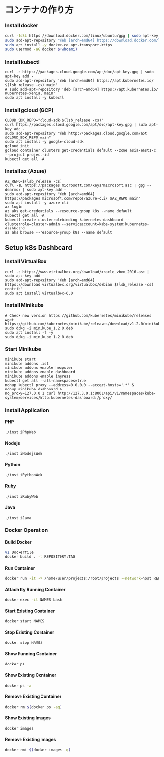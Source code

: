 # コンテナの作り方

### Install docker
```bash
curl -fsSL https://download.docker.com/linux/ubuntu/gpg | sudo apt-key add -
sudo add-apt-repository "deb [arch=amd64] https://download.docker.com/linux/ubuntu $(lsb_release -cs) stable"
sudo apt install -y docker-ce apt-transport-https
sudo usermod -aG docker $(whoami)
```

### Install kubectl
```
curl -s https://packages.cloud.google.com/apt/doc/apt-key.gpg | sudo apt-key add -
sudo add-apt-repository 'deb [arch=amd64] https://apt.kubernetes.io/ $(lsb_release -cs) main'
# sudo add-apt-repository 'deb [arch=amd64] https://apt.kubernetes.io/ kubernetes-xenial main'
sudo apt install -y kubectl
```

### Install gcloud (GCP)

```
CLOUD_SDK_REPO="cloud-sdk-$(lsb_release -cs)"
curl https://packages.cloud.google.com/apt/doc/apt-key.gpg | sudo apt-key add -
sudo add-apt-repository "deb http://packages.cloud.google.com/apt $CLOUD_SDK_REPO main"
sudo apt install -y google-cloud-sdk
gcloud init
gcloud container clusters get-credentials default --zone asia-east1-c --project project-id
kubectl get all -A
```

### Install az (Azure)
```
AZ_REPO=$(lsb_release -cs)
curl -sL https://packages.microsoft.com/keys/microsoft.asc | gpg --dearmor | sudo apt-key add -
sudo add-apt-repository "deb [arch=amd64] https://packages.microsoft.com/repos/azure-cli/ $AZ_REPO main"
sudo apt install -y azure-cli
az login
az aks get-credentials --resource-group k8s --name default
kubectl get all -A
kubectl create clusterrolebinding kubernetes-dashboard --clusterrole=cluster-admin --serviceaccount=kube-system:kubernetes-dashboard
az aks browse --resource-group k8s --name default
```

## Setup k8s Dashboard

### Install VirtualBox
```
curl -s https://www.virtualbox.org/download/oracle_vbox_2016.asc | sudo apt-key add -
sudo add-apt-repository 'deb [arch=amd64] https://download.virtualbox.org/virtualbox/debian $(lsb_release -cs) contrib'
sudo apt install virtualbox-6.0
```

### Install Minikube
```
# Check new version https://github.com/kubernetes/minikube/releases
wget https://github.com/kubernetes/minikube/releases/download/v1.2.0/minikube_1.2.0.deb
sudo dpkg -i minikube_1.2.0.deb
sudo apt install -f -y
sudo dpkg -i minikube_1.2.0.deb
```

### Start Minikube
```
minikube start
minikube addons list
minikube addons enable heapster
minikube addons enable dashboard
minikube addons enable ingress
kubectl get all --all-namespaces=true
nohup kubectl proxy --address=0.0.0.0 --accept-hosts='.*' &
nohup minikube dashboard &
no_proxy=127.0.0.1 curl http://127.0.0.1:8001/api/v1/namespaces/kube-system/services/http:kubernetes-dashboard:/proxy/
```

### Install Application
#### PHP
```bash
./inst iPhpWeb
```

#### Nodejs
```bash
./inst iNodejsWeb
```

#### Python
```bash
./inst iPythonWeb
```

#### Ruby
```bash
./inst iRubyWeb
```

#### Java
```bash
./inst iJava
```

### Docker Operation
#### Build Docker
```bash
vi Dockerfile
docker build . -t REPOSITORY:TAG
```

#### Run Container
```bash
docker run -it -v /home/user/projects:/root/projects --network=host REPOSITORY:TAG
```

#### Attach tty Running Container
```bash
docker exec -it NAMES bash
```

#### Start Existing Container
```bash
docker start NAMES
```

#### Stop Existing Container
```bash
docker stop NAMES
```

#### Show Running Container
```bash
docker ps
```

#### Show Existing Container
```bash
docker ps -a
```

#### Remove Existing Container
```bash
docker rm $(docker ps -aq)
```

#### Show Existing Images
```bash
docker images
```

#### Remove Existing Images
```bash
docker rmi $(docker images -q)
```

